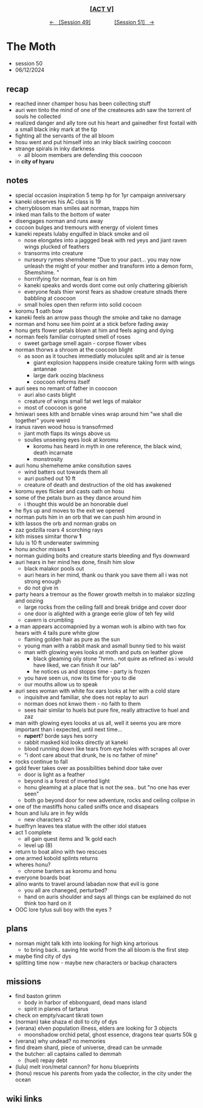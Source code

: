 <div align="center">
  <h3 align="center"><a href="https://github.com/h-griffin/dnd-notes/blob/main/grimmhaus/act-V" >[ACT V]</a></h3>
  <p align="center">
    <a href="https://github.com/h-griffin/dnd-notes/blob/main/grimmhaus/act-V/24-06-05.md" >&larr; &nbsp; [Session 49]</a>
    &nbsp;&nbsp;&nbsp;&nbsp;&nbsp;&nbsp;&nbsp;&nbsp;&nbsp;&nbsp;&nbsp;&nbsp;&nbsp;&nbsp;
    <a href="https://github.com/h-griffin/dnd-notes/blob/main/grimmhaus/act-V/24-06-12.md" >[Session 51] &nbsp; &rarr;</a>
  </p>
</div>

# The Moth
- session 50
- 06/12/2024

## recap
- reached inner champer hosu has been collecting stuff
- auri wen tinto the mind of one of the createures adn saw the torrent of souls he collected
- realized danger and ally tore out his heart and gainedher first foxtail with a small black inky mark at the tip
- fighting all the servants of the all bloom
- hosu went and put himself into an inky black swirling coocoon
- strange spirals in inky darkness
    - all bloom members are defending this coocoon
- in **city of hyaru**

## notes
- special occasion inspiration 5 temp hp for 1yr campaign anniversary
- kaneki observes his AC class is 19
- cherryblosom man smiles aat norman, trapps him
- inked man falls to the bottom of water
- disengages norman and runs away
- cocoon bulges and tremours with energy of violent times
- kaneki repeats lulaby engulfed in black smoke and oil
    - nose elongates into a jaggged beak with red  yeys and jiant raven wings plucked of feathers
    - transorms into creature
    - nurseury rymes shemsheme "Due to your pact… you may now unleash the might of your mother and transform into a demon form, Shemshime. "
    - horrrifying for norman, fear is on him
    - kaneki speaks and words dont come out only chattering gibierish
    - everyone feals thier worst fears as shadow creature stnads there babbling at coocoon
    - small holes open then reform into solid cocoon
- koromu **1** oath bow
- kaneki feels an arrow pass though the smoke and take no damage
- norman and honu see him point at a stick before fading away
- honu gets flower petals blown at him and feels aging and dying
- norman feels familiar corrupted smell of roses
    - sweet garbage smell again - corpse flower vibes
- norman thorws a shroom at the coocoon blight
    - as soon as it touches immediatly molucules split and air is tense
        - giant explosion happpens inside creature taking form with wings antannae
        - large dark oozing blackness
        - coocoon reforms itself
- auri sees no remant of father in coocoon
    - auri also casts blight
    - creature of wings small fat wet legs of malakor
    - most of coocoon is gone
- hmiwari sees kith and brnable vines wrap around him "we shall die together" youre weird
- iranus raven wood hosu is transofrmed
    - jiant moth flaps its wings above us
    - soulles unseeing eyes look at koromu
        - koromu has heard in myth in one reference, the black wind, death incarnate
        - monstrosity
- auri honu shemeheme amke consitution saves
    - wind batters out towards them all
    - auri pushed out 10 ft
    - creature of death and destruction of the old has awakened
- koromu eyes flicker and casts oath on hosu
- some of the petals burn as they dance around him
    - i thought this would be an honorable duel
- he flys up and moves to the exit we opened
- norman puts him in an orb that we can push him around in
- kith lassos the orb and norman grabs on
- zaz godzilla roars 4 scorching rays
- kith misses simitar thorw **1**
- lulu is 10 ft underwater swimming
- honu anchor misses **1**
- norman guiding bolts and creature starts bleeding and flys downward
- auri hears in her mind hes done, finsih him slow
    - black malakor pools out
    - auri hears in her mind, thank ou thank you save them all i was not strong enough
    - do not give in
- party hears a  tremour as the flower growth meltsh in to malakor sizzling and oozing
    - large rocks from the ceiling falll and break bridge and cover door
    - one door is alighted with a grange eerie glow of teh fey wild
    - cavern is crumbling
- a man appears accomapnied by a woman woh is albino with two fox hears with 4 tails pure white glow
    - flaming golden hair as pure as the sun
    - young man with a  rabbit mask and  asmall bunny tied to his waist
    - man with glowing wyes looks at moth and puts on leather glove
        - black gleaming oily stone "hmm.. not quire as refined as i would have liked, we can finish it our lab"
        - he notices us and stopps time - party is frozen
    - you have seen us, now its time for you to die
    - our mouths allow us to speak
- auri sees woman with white fox ears looks at her with a cold stare
    - inquisitve and familiar, she does not replay to auri
    - norman does not knwo them - no faith to them
    - sees hair similar to huels but pure fire, really attractive to huel and zaz
- man with glowing eyes loooks at us all, well it seems you are more important than i expected, until next time...
    - **rupert**? borde says hes sorry
    - rabbit masked kid looks directly at kaneki
    - blood running down like tears from eye holes with scrapes all over
    - "i dont care about that drunk, he is no father of mine"
- rocks continue to fall
- gold fever takes over as possibilities behind door take over
    - door is light as a feather
    - beyond is a forest of inverted light
    - honu gleaming at a place that is not the sea.. but "no one has ever seen"
    - both go beyond door for new adventure, rocks and ceiling collpse in
- one of the mastiffs honu called sniffs once and disapears
- houn and lulu are in fey wilds
    - new characters x2
- huelfryn leaves tea statue with the other idol statues
- act 1 complete
    - all gain quest items and 1k gold each
    - level up (8)
- return to boat alino with two rescues
- one armed kobold splints returns
- wheres honu?
    - chrome banters as koromu and honu
- everyone boards boat
- alino wants to travel around labadan now that evil is gone
    - you all are chaneged, perturbed?
    - hand on auris shoulder and says all things can be explained do not think too hard on it
- OOC lore tylus suli boy with the eyes ?

## plans
- norman might talk kith into looking for high king artorious
    - to bring back.. saving hte world from the all bloom is the first step
- maybe find city of dys
- splitting time now - maybe new characters or backup characters

## missions
- find baston grimm
    - body in harbor of ebbonguard, dead mans island
    - spirit in planes of tartarus
- check on empty/vacant tikrati town
- (norman) take shaza el doll to city of dys
- (verana) elven population illness, elders are looking for 3 objects
    - moonshadow orchid petal, ghost essence, dragons tear quarts 50k g
- (verana) why undead? no memories
- find dream shard, piece of universe, dread can be unmade
- the butcher: all captains called to demmah
    - (huel) repay debt
- (lulu) melt iron/metal cannon? for honu blueprints
- (honu) rescue his parents from yada the collector, in the city under the ocean

## wiki links
